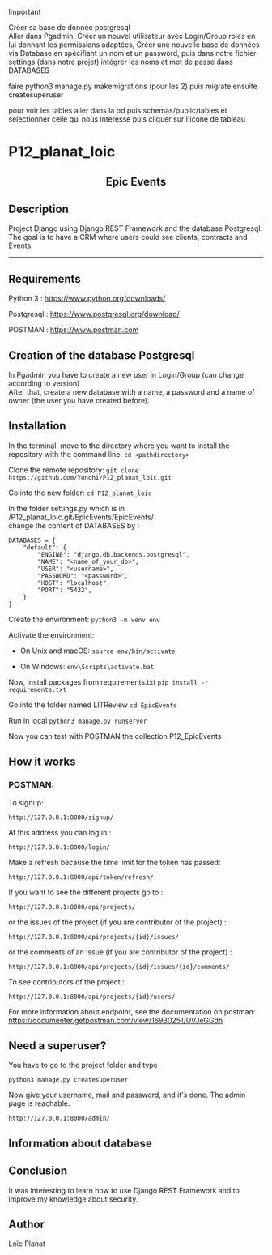 Important

Créer sa base de donnée postgresql  
Aller dans Pgadmin,
Créer un nouvel utilisateur avec Login/Group roles en lui donnant les permissions adaptées,
Créer une nouvelle base de données via Database en spécifiant un nom et un password,
puis dans notre fichier settings (dans notre projet)
intégrer les noms et mot de passe dans DATABASES

faire python3 manage.py makemigrations <nomapp> (pour les 2)
puis migrate
ensuite createsuperuser

pour voir les tables aller dans la bd puis schemas/public/tables et selectionner celle 
qui nous interesse puis cliquer sur l'icone de tableau 
# P12_planat_loic
<center> <h2>Epic Events</h2> </center>

## Description

Project Django using Django REST Framework and the database Postgresql.  
The goal is to have a CRM where users could see clients, contracts and Events.
***
## Requirements
Python 3 : https://www.python.org/downloads/

Postgresql : https://www.postgresql.org/download/

POSTMAN : https://www.postman.com

## Creation of the database Postgresql

In Pgadmin you have to create a new user in Login/Group (can change according to version)   
After that, create a new database with a name, a password and a name of owner (the user you have created before).  

## Installation

In the terminal, move to the directory where you want to install the repository with the command line:
`cd <pathdirectory>`

Clone the remote repository: 
`git clone https://github.com/Yonohi/P12_planat_loic.git`

Go into the new folder:
`cd P12_planat_loic`

In the folder settings.py which is in /P12_planat_loic.git/EpicEvents/EpicEvents/  
change the content of DATABASES by :  
```
DATABASES = {
    "default": {
        "ENGINE": "django.db.backends.postgresql",
        "NAME": "<name_of_your_db>",
        "USER": "<username>",
        "PASSWORD": "<password>",
        "HOST": "localhost",
        "PORT": "5432",
    }
}
```


Create the environment:
`python3 -m venv env`

Activate the environment:

* On Unix and macOS:
`source env/bin/activate`

* On Windows:
`env\Scripts\activate.bat`

Now, install packages from requirements.txt
`pip install -r requirements.txt`

Go into the folder named LITReview
`cd EpicEvents`

Run in local
`python3 manage.py runserver`

Now you can test with POSTMAN the collection P12_EpicEvents
## How it works
### POSTMAN:
To signup:
```
http://127.0.0.1:8000/signup/
```
At this address you can log in :
```
http://127.0.0.1:8000/login/
```
Make a refresh because the time limit for the token has passed:
```
http://127.0.0.1:8000/api/token/refresh/
```
If you want to see the different projects go to : 
```
http://127.0.0.1:8000/api/projects/
```
or the issues of the project (if you are contributor of the project) :
```
http://127.0.0.1:8000/api/projects/{id}/issues/
```
or the comments of an issue (if you are contributor of the project) :
```
http://127.0.0.1:8000/api/projects/{id}/issues/{id}/comments/
```
To see contributors of the project :
```
http://127.0.0.1:8000/api/projects/{id}/users/
```
For more information about endpoint, see the documentation on postman:
https://documenter.getpostman.com/view/16930251/UVJeGGdh

## Need a superuser?
You have to go to the project folder and type
```
python3 manage.py createsuperuser
```
Now give your username, mail and password, and it's done. The admin page is reachable.
```
http://127.0.0.1:8000/admin/
```
## Information about database

## Conclusion
It was interesting to learn how to use Django REST Framework and to improve my knowledge about security.
## Author
Loïc Planat